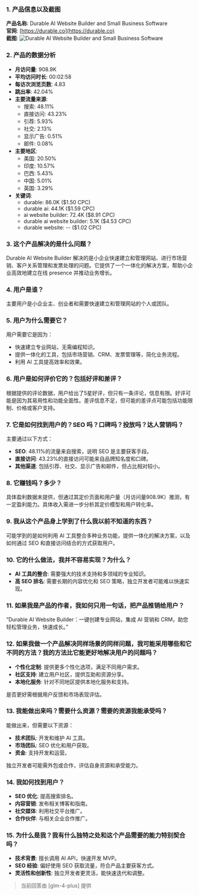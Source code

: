 ### 1. 产品信息以及截图

**产品名称**: Durable AI Website Builder and Small Business Software  
**官网**: [https://durable.co](https://durable.co)  
**截图**: ![Durable AI Website Builder and Small Business Software](https://cdn-images.toolify.ai/image/e6622ca65df37b8e53a309652f098e22.jpeg)

### 2. 产品的数据分析

- **月访问量**: 908.9K
- **平均访问时长**: 00:02:58
- **每访次浏览页数**: 4.83
- **跳出率**: 42.04%
- **主要流量来源**: 
  - 搜索: 48.11%
  - 直接访问: 43.23%
  - 引荐: 5.93%
  - 社交: 2.13%
  - 显示广告: 0.51%
  - 邮件: 0.08%
- **主要地区**: 
  - 美国: 20.50%
  - 印度: 10.57%
  - 巴西: 5.43%
  - 中国: 5.01%
  - 英国: 3.29%
- **关键词**: 
  - durable: 86.0K ($1.50 CPC)
  - durable ai: 44.1K ($1.59 CPC)
  - ai website builder: 72.4K ($8.91 CPC)
  - durable ai website builder: 5.1K ($4.53 CPC)
  - durable website: -- ($1.02 CPC)

### 3. 这个产品解决的是什么问题？

Durable AI Website Builder 解决的是小企业快速建立和管理网站、进行市场营销、客户关系管理和发票处理的问题。它提供了一个一体化的解决方案，帮助小企业高效地建立在线 presence 并推动业务增长。

### 4. 用户是谁？

主要用户是小企业主、创业者和需要快速建立和管理网站的个人或团队。

### 5. 用户为什么需要它？

用户需要它是因为：
- 快速建立专业网站，无需编程知识。
- 提供一体化的工具，包括市场营销、CRM、发票管理等，简化业务流程。
- 利用 AI 工具提高效率和效果。

### 6. 用户是如何评价它的？包括好评和差评？

根据提供的评论数据，用户给出了5星好评，但只有一条评论，信息有限。好评可能是因为其易用性和功能全面性。差评信息不足，但可能的差评点可能包括功能限制、价格或客户支持。

### 7. 它是如何找到用户的？SEO 吗？口碑吗？投放吗？达人营销吗？

主要通过以下方式：
- **SEO**: 48.11%的流量来自搜索，说明 SEO 是主要获客手段。
- **直接访问**: 43.23%的直接访问可能来自品牌知名度和口碑。
- **其他渠道**: 包括引荐、社交、显示广告和邮件，但占比相对较小。

### 8. 它赚钱吗？多少？

具体盈利数据未提供，但通过其定价页面和用户量（月访问量908.9K）推测，有一定盈利能力。具体收入需进一步分析其定价模型和用户转化率。

### 9. 我从这个产品身上学到了什么我以前不知道的东西？

可能学到的是如何利用 AI 工具整合多种业务功能，提供一体化的解决方案，以及如何通过 SEO 和直接访问结合的方式获取用户。

### 10. 它的什么做法，我并不容易实现？为什么？

- **AI 工具的整合**: 需要强大的技术支持和多领域的专业知识。
- **高 SEO 排名**: 需要长期的内容优化和 SEO 策略，独立开发者可能难以快速实现。

### 11. 如果我是产品的作者，我如何只用一句话，把产品推销给用户？

“Durable AI Website Builder：一键创建专业网站，集成 AI 营销和 CRM，助您轻松管理业务，快速成长。”

### 12. 如果我做一个产品解决同样场景的同样问题，我可能采用哪些和它不同的方法？我的方法比它能更好地解决用户的问题吗？

- **个性化定制**: 提供更多个性化选项，满足不同用户需求。
- **社区支持**: 建立用户社区，提供互助和资源分享。
- **本地化服务**: 针对不同地区提供本地化服务和支持。

是否更好需根据用户反馈和市场表现评估。

### 13. 我能做出来吗？需要什么资源？需要的资源我能承受吗？

能做出来，但需要以下资源：
- **技术团队**: 开发和维护 AI 工具。
- **市场团队**: SEO 优化和用户获取。
- **资金**: 支持开发和运营。

独立开发者可能需外包或合作，评估自身资源和承受能力。

### 14. 我如何找到用户？

- **SEO 优化**: 提高搜索排名。
- **内容营销**: 发布相关博客和指南。
- **社交媒体**: 利用社交平台推广。
- **合作伙伴**: 与相关企业合作推广。

### 15. 为什么是我？我有什么独特之处和这个产品需要的能力特别契合吗？

- **技术背景**: 擅长调用 AI API，快速开发 MVP。
- **SEO 经验**: 偏好使用 SEO 获取流量，符合产品主要获客方式。
- **灵活性和创新性**: 独立开发者更灵活，能快速迭代和调整。

> 当前回答由 [glm-4-plus] 提供